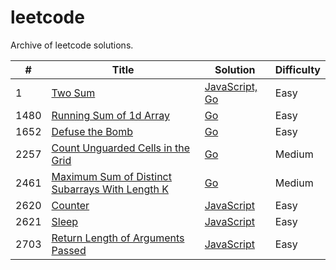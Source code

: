 # leetcode
Archive of leetcode solutions.

| # | Title | Solution | Difficulty |
|---| ----- | -------- | ---------- |
|1|[Two Sum](https://leetcode.com/problems/two-sum) | [JavaScript, Go](./algorithms/two-sum/) |Easy|
|1480|[Running Sum of 1d Array](https://leetcode.com/problems/running-sum-of-1d-array) | [Go](./algorithms/running-sum-of-1d-array/) |Easy|
|1652|[Defuse the Bomb](https://leetcode.com/problems/defuse-the-bomb) | [Go](./algorithms/defuse-the-bomb/) |Easy|
|2257|[Count Unguarded Cells in the Grid](https://leetcode.com/problems/count-unguarded-cells-in-the-grid) | [Go](./algorithms/count-unguarded-cells-in-the-grid) |Medium|
|2461|[Maximum Sum of Distinct Subarrays With Length K](https://leetcode.com/problems/maximum-sum-of-distinct-subarrays-with-length-k) | [Go](./algorithms/maximum-sum-of-distinct-subarrays-with-length-k/) |Medium|
|2620|[Counter](https://leetcode.com/problems/counter) | [JavaScript](./algorithms/counter/) |Easy|
|2621|[Sleep](https://leetcode.com/problems/sleep) | [JavaScript](./algorithms/twoSum/) |Easy|
|2703|[Return Length of Arguments Passed](https://leetcode.com/problems/return-length-of-arguments-passed) | [JavaScript](./algorithms/return-length-of-arguments-passed/) |Easy|


